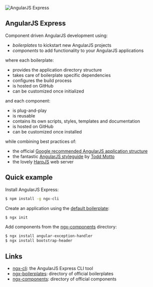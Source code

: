![AngularJS Express](http://i.imgur.com/nTj9QgN.png)

## AngularJS Express

Component driven AngularJS development using:

- *boilerplates* to kickstart new AngularJS projects
- *components* to add functionality to your AngularJS applications

where each boilerplate:

- provides the application directory structure
- takes care of boilerplate specific dependencies
- configures the build process
- is hosted on GitHub
- can be customized once initialized

and each component:

- is plug-and-play
- is reusable
- contains its own scripts, styles, templates and documentation
- is hosted on GitHub
- can be customized once installed

while combining best practices of:

- the official [Google recommended AngularJS application structure](https://docs.google.com/document/d/1XXMvReO8-Awi1EZXAXS4PzDzdNvV6pGcuaF4Q9821Es/pub)
- the fantastic [AngularJS styleguide](https://github.com/toddmotto/angularjs-styleguide) by [Todd Motto](http://toddmotto.com/)
- the lovely [HarpJS](http://harpjs.com) web server

## Quick example

Install AngularJS Express:

```bash
$ npm install -g ngx-cli
```

Create an application using the [default boilerplate](https://github.com/ngx-boilerplates/default):

```bash
$ ngx init
```

Add components from the [ngx-components](https://github.com/ngx-components/default) directory:

```bash
$ ngx install angular-exception-handler
$ ngx install bootstrap-header
```

## Links

- [ngx-cli](https://github.com/angular-express/ngx-cli): the AngularJS Express CLI tool
- [ngx-boilerplates](https://github.com/ngx-boilerplates): directory of official boilerplates 
- [ngx-components](https://github.com/ngx-components): directory of official components 